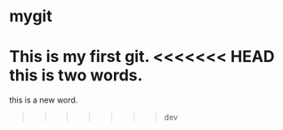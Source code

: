 # mygit
This is my first git.
<<<<<<< HEAD
this is two words.
=======
this is a new word.
>>>>>>> dev
